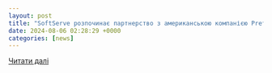 ```yaml
---
layout: post
title: "SoftServe розпочинає партнерство з американською компанією Prefixa для поглиблення космічних досліджень"
date: 2024-08-06 02:28:29 +0000
categories: [news]
---
```


[Читати далі](https://itua.info/software/45280.html)

